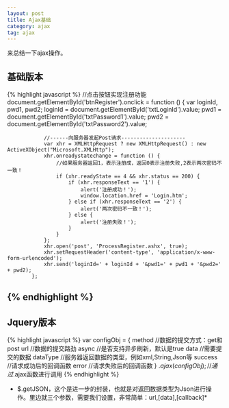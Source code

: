 ```yaml
---
layout: post
title: Ajax基础
category: ajax
tag: ajax
---
```


来总结一下ajax操作。

## 基础版本
{% highlight javascript %}
 //点击按钮实现注册功能
            document.getElementById('btnRegister').onclick = function () {
                var loginId, pwd1, pwd2;
                loginId = document.getElementById('txtLoginId').value;
                pwd1 = document.getElementById('txtPassword1').value;
                pwd2 = document.getElementById('txtPassword2').value;

                //------向服务器发起Post请求---------------------
                var xhr = XMLHttpRequest ? new XMLHttpRequest() : new ActiveXObject("Microsoft.XMLHttp");
                xhr.onreadystatechange = function () {
                    //如果服务器返回1，表示注册成，返回0表示注册失败,2表示两次密码不一致！
                    if (xhr.readyState == 4 && xhr.status == 200) {
                        if (xhr.responseText == '1') {
                            alert('注册成功！');
                            window.location.href = 'Login.htm';
                        } else if (xhr.responseText == '2') {
                            alert('两次密码不一致！');
                        } else {
                            alert('注册失败！');
                        }
                    }
                };
                xhr.open('post', 'ProcessRegister.ashx', true);
                xhr.setRequestHeader('content-type', 'application/x-www-form-urlencoded');
                xhr.send('loginId=' + loginId + '&pwd1=' + pwd1 + '&pwd2=' + pwd2);
            };
{% endhighlight %}
---------------------------------------------------
## Jquery版本
{% highlight javascript %}
var configObj = {
       method   //数据的提交方式：get和post
       url   //数据的提交路劲
       async   //是否支持异步刷新，默认是true
       data    //需要提交的数据
       dataType   //服务器返回数据的类型，例如xml,String,Json等
       success    //请求成功后的回调函数
       error   //请求失败后的回调函数
    } 
$.ajax(configObj);//通过$.ajax函数进行调用
{% endhighlight %}
* $.getJSON，这个是进一步的封装，也就是对返回数据类型为Json进行操作。里边就三个参数，需要我们设置，非常简单：url,[data],[callback]*
